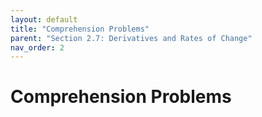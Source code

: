 ```yaml
---
layout: default
title: "Comprehension Problems"
parent: "Section 2.7: Derivatives and Rates of Change"
nav_order: 2
---
```

# Comprehension Problems
